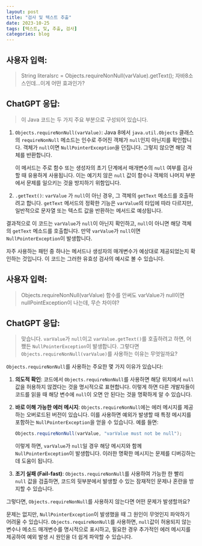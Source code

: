 ```yaml
---
layout: post
title: "검사 및 텍스트 추출"
date: 2023-10-25
tags: [텍스트, 및, 추출, 검사]
categories: blog
---
```


## 사용자 입력:
> String literalsrc = Objects.requireNonNull(varValue).getText(); 자바8소스인데...이게 어떤 효과인가?

## ChatGPT 응답:
> 이 Java 코드는 두 가지 주요 부분으로 구성되어 있습니다.

1. `Objects.requireNonNull(varValue)`: Java 8에서 `java.util.Objects` 클래스의 `requireNonNull` 메소드는 인수로 주어진 객체가 `null`인지 아닌지를 확인합니다. 객체가 `null`이면 `NullPointerException`을 던집니다. 그렇지 않으면 해당 객체를 반환합니다.

   이 메서드는 주로 함수 또는 생성자의 초기 단계에서 매개변수의 `null` 여부를 검사할 때 유용하게 사용됩니다. 이는 예기치 않은 `null` 값이 함수나 객체의 나머지 부분에서 문제를 일으키는 것을 방지하기 위함입니다.

2. `.getText()`: `varValue` 가 `null`이 아닌 경우, 그 객체의 `getText` 메소드를 호출하려고 합니다. `getText` 메서드의 정확한 기능은 `varValue`의 타입에 따라 다르지만, 일반적으로 문자열 또는 텍스트 값을 반환하는 메서드로 예상됩니다.

결과적으로 이 코드는 `varValue`가 `null`이 아닌지 확인하고, `null`이 아니면 해당 객체의 `getText` 메소드를 호출합니다. 만약 `varValue`가 `null`이면 `NullPointerException`이 발생합니다.

자주 사용하는 패턴 중 하나는 메서드나 생성자의 매개변수가 예상대로 제공되었는지 확인하는 것입니다. 이 코드는 그러한 유효성 검사의 예시로 볼 수 있습니다.

## 사용자 입력:
> Objects.requireNonNull(varValue) 함수를 안써도 varValue가 null이면 nullPointException이 나는데, 무슨 차이야?

## ChatGPT 응답:
> 맞습니다. `varValue`가 `null`이고 `varValue.getText()`를 호출하려고 하면, 어쨌든 `NullPointerException`이 발생합니다. 그렇다면 `Objects.requireNonNull(varValue)`를 사용하는 이유는 무엇일까요?

`Objects.requireNonNull`를 사용하는 주요한 몇 가지 이유가 있습니다:

1. **의도적 확인**: 코드에서 `Objects.requireNonNull`를 사용하면 해당 위치에서 `null` 값을 허용하지 않겠다는 것을 명시적으로 표현합니다. 이렇게 하면 다른 개발자들이 코드를 읽을 때 해당 변수에 `null`이 오면 안 된다는 것을 명확하게 알 수 있습니다.

2. **바로 이해 가능한 에러 메시지**: `Objects.requireNonNull`에는 에러 메시지를 제공하는 오버로드된 버전이 있습니다. 이를 사용하면 예외가 발생할 때 특정 메시지를 포함하는 `NullPointerException`을 얻을 수 있습니다. 예를 들면:
   ```java
   Objects.requireNonNull(varValue, "varValue must not be null");
   ```
   이렇게 하면, `varValue`가 `null`일 경우 해당 메시지와 함께 `NullPointerException`이 발생합니다. 이러한 명확한 메시지는 문제를 디버깅하는 데 도움이 됩니다.

3. **조기 실패 (Fail-fast)**: `Objects.requireNonNull`를 사용하여 가능한 한 빨리 `null` 값을 검출하면, 코드의 뒷부분에서 발생할 수 있는 잠재적인 문제나 혼란을 방지할 수 있습니다.

그렇다면, `Objects.requireNonNull`를 사용하지 않는다면 어떤 문제가 발생할까요?

문제는 없지만, `NullPointerException`이 발생했을 때 그 원인이 무엇인지 파악하기 어려울 수 있습니다. `Objects.requireNonNull`를 사용하면, `null`값이 허용되지 않는 변수나 메소드 매개변수를 명시적으로 표시하고, 필요한 경우 추가적인 에러 메시지를 제공하여 예외 발생 시 원인을 더 쉽게 파악할 수 있습니다.

